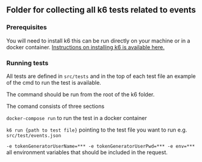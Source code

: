 ## Folder for collecting all k6 tests related to events

### Prerequisites

You will need to install k6 this can be run directly on your machine or in a docker container.
[Instructions on installing k6 is available here.](https://k6.io/docs/get-started/installation/)


### Running tests

All tests are defined in `src/tests` and in the top of each test file an example of the cmd to run the test is available.

The command should be run from the root of the k6 folder.

The comand consists of three sections

`docker-compose run` to run the test in a docker container

`k6 run {path to test file}` pointing to the test file you want to run e.g. `src/test/events.json`


`-e tokenGeneratorUserName=*** -e tokenGeneratorUserPwd=*** -e env=***` all environment variables that should be included in the request.
